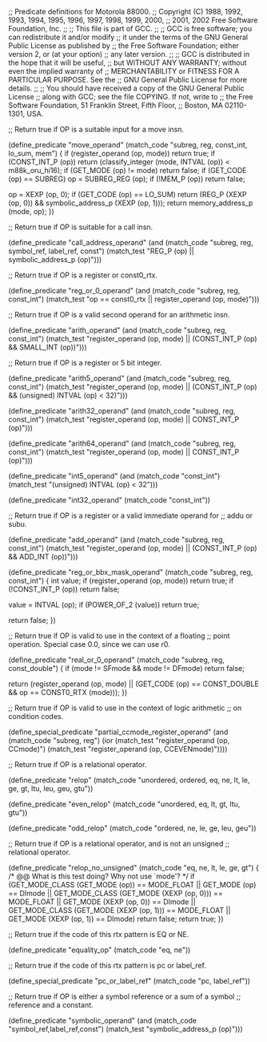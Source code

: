 ;; Predicate definitions for Motorola 88000.
;; Copyright (C) 1988, 1992, 1993, 1994, 1995, 1996, 1997, 1998, 1999, 2000,
;; 2001, 2002 Free Software Foundation, Inc.
;;
;; This file is part of GCC.
;;
;; GCC is free software; you can redistribute it and/or modify
;; it under the terms of the GNU General Public License as published by
;; the Free Software Foundation; either version 2, or (at your option)
;; any later version.
;;
;; GCC is distributed in the hope that it will be useful,
;; but WITHOUT ANY WARRANTY; without even the implied warranty of
;; MERCHANTABILITY or FITNESS FOR A PARTICULAR PURPOSE.  See the
;; GNU General Public License for more details.
;;
;; You should have received a copy of the GNU General Public License
;; along with GCC; see the file COPYING.  If not, write to
;; the Free Software Foundation, 51 Franklin Street, Fifth Floor,
;; Boston, MA 02110-1301, USA. 

;; Return true if OP is a suitable input for a move insn.

(define_predicate "move_operand"
  (match_code "subreg, reg, const_int, lo_sum, mem")
{
  if (register_operand (op, mode))
    return true;
  if (CONST_INT_P (op))
    return (classify_integer (mode, INTVAL (op)) < m88k_oru_hi16);
  if (GET_MODE (op) != mode)
    return false;
  if (GET_CODE (op) == SUBREG)
    op = SUBREG_REG (op);
  if (!MEM_P (op))
    return false;

  op = XEXP (op, 0);
  if (GET_CODE (op) == LO_SUM)
    return (REG_P (XEXP (op, 0)) && symbolic_address_p (XEXP (op, 1)));
  return memory_address_p (mode, op);
})

;; Return true if OP is suitable for a call insn.

(define_predicate "call_address_operand"
  (and (match_code "subreg, reg, symbol_ref, label_ref, const")
       (match_test "REG_P (op) || symbolic_address_p (op)")))

;; Return true if OP is a register or const0_rtx.

(define_predicate "reg_or_0_operand"
  (and (match_code "subreg, reg, const_int")
       (match_test "op == const0_rtx || register_operand (op, mode)")))

;; Return true if OP is a valid second operand for an arithmetic insn.

(define_predicate "arith_operand"
  (and (match_code "subreg, reg, const_int")
       (match_test "register_operand (op, mode)
		    || (CONST_INT_P (op) && SMALL_INT (op))")))

;; Return true if OP is a register or 5 bit integer.

(define_predicate "arith5_operand"
  (and (match_code "subreg, reg, const_int")
       (match_test "register_operand (op, mode)
		    || (CONST_INT_P (op) && (unsigned) INTVAL (op) < 32)")))

(define_predicate "arith32_operand"
  (and (match_code "subreg, reg, const_int")
       (match_test "register_operand (op, mode) || CONST_INT_P (op)")))

(define_predicate "arith64_operand"
  (and (match_code "subreg, reg, const_int")
       (match_test "register_operand (op, mode) || CONST_INT_P (op)")))

(define_predicate "int5_operand"
  (and (match_code "const_int")
       (match_test "(unsigned) INTVAL (op) < 32")))

(define_predicate "int32_operand"
  (match_code "const_int"))

;; Return true if OP is a register or a valid immediate operand for
;; addu or subu.

(define_predicate "add_operand"
  (and (match_code "subreg, reg, const_int")
       (match_test "register_operand (op, mode)
		    || (CONST_INT_P (op) && ADD_INT (op))")))

(define_predicate "reg_or_bbx_mask_operand"
  (match_code "subreg, reg, const_int")
{
  int value;
  if (register_operand (op, mode))
    return true;
  if (!CONST_INT_P (op))
    return false;

  value = INTVAL (op);
  if (POWER_OF_2 (value))
    return true;

  return false;
})

;; Return true if OP is valid to use in the context of a floating
;; point operation.  Special case 0.0, since we can use r0.

(define_predicate "real_or_0_operand"
  (match_code "subreg, reg, const_double")
{
  if (mode != SFmode && mode != DFmode)
    return false;

  return (register_operand (op, mode)
	  || (GET_CODE (op) == CONST_DOUBLE
	      && op == CONST0_RTX (mode)));
})

;; Return true if OP is valid to use in the context of logic arithmetic
;; on condition codes.

(define_special_predicate "partial_ccmode_register_operand"
  (and (match_code "subreg, reg")
       (ior (match_test "register_operand (op, CCmode)")
	    (match_test "register_operand (op, CCEVENmode)"))))

;; Return true if OP is a relational operator.

(define_predicate "relop"
  (match_code "unordered, ordered, eq, ne, lt, le, ge, gt, ltu, leu, geu, gtu"))

(define_predicate "even_relop"
  (match_code "unordered, eq, lt, gt, ltu, gtu"))

(define_predicate "odd_relop"
  (match_code "ordered, ne, le, ge, leu, geu"))

;; Return true if OP is a relational operator, and is not an unsigned
;; relational operator.

(define_predicate "relop_no_unsigned"
  (match_code "eq, ne, lt, le, ge, gt")
{
  /* @@ What is this test doing?  Why not use `mode'?  */
  if (GET_MODE_CLASS (GET_MODE (op)) == MODE_FLOAT
      || GET_MODE (op) == DImode
      || GET_MODE_CLASS (GET_MODE (XEXP (op, 0))) == MODE_FLOAT
      || GET_MODE (XEXP (op, 0)) == DImode
      || GET_MODE_CLASS (GET_MODE (XEXP (op, 1))) == MODE_FLOAT
      || GET_MODE (XEXP (op, 1)) == DImode)
    return false;
  return true;
})

;; Return true if the code of this rtx pattern is EQ or NE.

(define_predicate "equality_op"
  (match_code "eq, ne"))

;; Return true if the code of this rtx pattern is pc or label_ref.

(define_special_predicate "pc_or_label_ref"
  (match_code "pc, label_ref"))

;; Return true if OP is either a symbol reference or a sum of a symbol
;; reference and a constant.

(define_predicate "symbolic_operand"
  (and (match_code "symbol_ref,label_ref,const")
       (match_test "symbolic_address_p (op)")))
